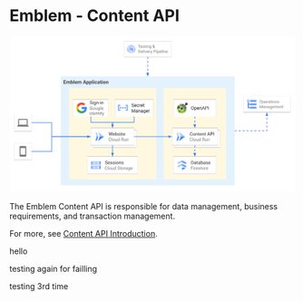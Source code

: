# Emblem - Content API

![Emblem Application architecture diagram](../docs/images/application.png)

The Emblem Content API is responsible for data management, business requirements, and transaction management.

For more, see [Content API Introduction](../docs/content-api.md).

hello 

testing again for failling 

testing 3rd time
